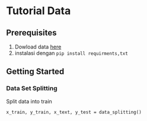 # Tutorial Data

## Prerequisites


1. Dowload data [here](https://www.kaggle.com/datasets/yasserh/titanic-dataset)
2. instalasi dengan `pip install requirments,txt`


## Getting Started

### Data Set Splitting 

Split data into train 
```code
x_train, y_train, x_text, y_test = data_splitting()
```